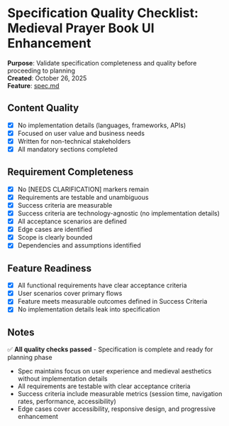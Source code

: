 # Specification Quality Checklist: Medieval Prayer Book UI Enhancement

**Purpose**: Validate specification completeness and quality before proceeding to planning  
**Created**: October 26, 2025  
**Feature**: [spec.md](../spec.md)

## Content Quality

- [x] No implementation details (languages, frameworks, APIs)
- [x] Focused on user value and business needs
- [x] Written for non-technical stakeholders
- [x] All mandatory sections completed

## Requirement Completeness

- [x] No [NEEDS CLARIFICATION] markers remain
- [x] Requirements are testable and unambiguous
- [x] Success criteria are measurable
- [x] Success criteria are technology-agnostic (no implementation details)
- [x] All acceptance scenarios are defined
- [x] Edge cases are identified
- [x] Scope is clearly bounded
- [x] Dependencies and assumptions identified

## Feature Readiness

- [x] All functional requirements have clear acceptance criteria
- [x] User scenarios cover primary flows
- [x] Feature meets measurable outcomes defined in Success Criteria
- [x] No implementation details leak into specification

## Notes

✅ **All quality checks passed** - Specification is complete and ready for planning phase
- Spec maintains focus on user experience and medieval aesthetics without implementation details
- All requirements are testable with clear acceptance criteria
- Success criteria include measurable metrics (session time, navigation rates, performance, accessibility)
- Edge cases cover accessibility, responsive design, and progressive enhancement

